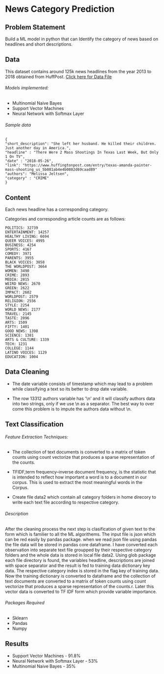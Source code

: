 # News Category Prediction

## Problem Statement 
  Build a ML model in python that can Identify the category of news based on headlines and short descriptions.


## Data 
  This dataset contains around 125k news headlines from the year 2013 to 2018 obtained from HuffPost.
  [Click here for Data File](https://drive.google.com/open?id=1_g0qNjlqMGTKw5ipcJ_L5-FybsAgRNZS)
  
  
  ###### Models implemented:

 * Multinomial Naive Bayes 
 * Support Vector Machines 
 * Neural Network with Softmax Layer


###### Sample data

    {
    "short_description": "She left her husband. He killed their children. Just another day in America.",
    "headline" : "There Were 2 Mass Shootings In Texas Last Week, But Only 1 On TV",
    "date" : "2018-05-26",
    "link": "https://www.huffingtonpost.com/entry/texas-amanda-painter-mass-shooting_us_5b081ab4e4b0802d69caad89"
    "authors": "Melissa Jeltsen",
    "category" : "CRIME"
    }


## Content
 Each news headline has a corresponding category.

Categories and corresponding article counts are as follows:

    POLITICS: 32739
    ENTERTAINMENT: 14257
    HEALTHY LIVING: 6694
    QUEER VOICES: 4995
    BUSINESS: 4254
    SPORTS: 4167
    COMEDY: 3971
    PARENTS: 3955
    BLACK VOICES: 3858
    THE WORLDPOST: 3664
    WOMEN: 3490
    CRIME: 2893
    MEDIA: 2815
    WEIRD NEWS: 2670
    GREEN: 2622
    IMPACT: 2602
    WORLDPOST: 2579
    RELIGION: 2556
    STYLE: 2254
    WORLD NEWS: 2177
    TRAVEL: 2145
    TASTE: 2096
    ARTS: 1509
    FIFTY: 1401
    GOOD NEWS: 1398
    SCIENCE: 1381
    ARTS & CULTURE: 1339
    TECH: 1231
    COLLEGE: 1144
    LATINO VOICES: 1129
    EDUCATION: 1004


## Data Cleaning
* The date variable consists of timestamp which may lead to a problem while classifying a text so its better to drop date variable.</P>
* The row 13312 authors variable has '\n' and it will classify authors data into two strings, only if we use \n as a separator. The best way to over come this problem is to impute the authors data without \n.</p>


## Text Classification

###### Feature Extraction Techniques:

* The collection of text documents is converted to a matrix of token counts using count vectorize that produces a sparse representation of the counts.

* TFIDF,term frequency–inverse document frequency, is the statistic that is intended to reflect how important a word is to a document in our corpus. This is used to extract the most meaningful words in the Corpus. 

* Create file data2 which contain all category folders in home direcory to write each text file according to respective category.

###### Description
<p> After the cleaning process the next step is clasification of given text to the form which is familier to all the ML algorithems. The input file is json which can be red easily by pandas package. when we read json file using pandas the file data will be stored in pandas core dataframe. I have converted each observation into separate text file groupped by their respective category folders and the whole data is stored in local file data2. Using glob package each file directory is found, the variables headline, descriptions are joined with space separator and the result is fed to training data dictionary key data. The respective category index is stored in the flag key of training data. Now the training dictionary is converted to dataframe and the collection of text documents are converted to a matrix of token counts using count vectorize that produces a sparse representation of the counts.r. Later this vector data is converted to TF IDF form which provide variable importance.</p>
 
###### Packages Required

   * Sklearn
   * Pandas
   * Numpy


## Results

   * Support Vector Machines - 91.8%
   * Neural Network with Softmax Layer - 53%
   * Multinomial Naive Bayes - 35%


   


